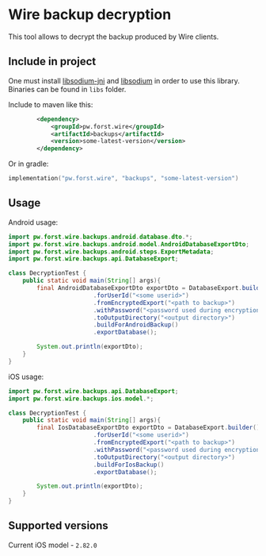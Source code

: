 # Wire backup decryption

This tool allows to decrypt the backup produced by Wire clients.

## Include in project

One must install [libsodium-jni](https://github.com/joshjdevl/libsodium-jni)
and [libsodium](https://github.com/jedisct1/libsodium) in order to use this library.
Binaries can be found in `libs` folder.

Include to maven like this:
```xml
        <dependency>
            <groupId>pw.forst.wire</groupId>
            <artifactId>backups</artifactId>
            <version>some-latest-version</version>
        </dependency>
```

Or in gradle:
```kotlin
implementation("pw.forst.wire", "backups", "some-latest-version")
```

## Usage

Android usage:
````java
import pw.forst.wire.backups.android.database.dto.*;
import pw.forst.wire.backups.android.model.AndroidDatabaseExportDto;
import pw.forst.wire.backups.android.steps.ExportMetadata;
import pw.forst.wire.backups.api.DatabaseExport;

class DecryptionTest {
    public static void main(String[] args){
        final AndroidDatabaseExportDto exportDto = DatabaseExport.builder()
                        .forUserId("<some userid>")
                        .fromEncryptedExport("<path to backup>")
                        .withPassword("<password used during encryption>")
                        .toOutputDirectory("<output directory>")
                        .buildForAndroidBackup()
                        .exportDatabase();

        System.out.println(exportDto);     
    }
}
````

iOS usage:
````java
import pw.forst.wire.backups.api.DatabaseExport;
import pw.forst.wire.backups.ios.model.*;

class DecryptionTest {
    public static void main(String[] args){
        final IosDatabaseExportDto exportDto = DatabaseExport.builder()
                        .forUserId("<some userid>")
                        .fromEncryptedExport("<path to backup>")
                        .withPassword("<password used during encryption>")
                        .toOutputDirectory("<output directory>")
                        .buildForIosBackup()
                        .exportDatabase();

        System.out.println(exportDto);     
    }
}
````


## Supported versions
Current iOS model - `2.82.0`
